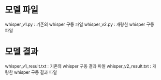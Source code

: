 # 모델 파일

whisper_v1.py : 기존의 whisper 구동 파일
whisper_v2.py : 개량한 whisper 구동 파일 

# 모델 결과

whisper_v1_result.txt : 기존의 whisper 구동 결과 파일
whisper_v2_result.txt : 개량한 whisper 구동 결과 파일 
